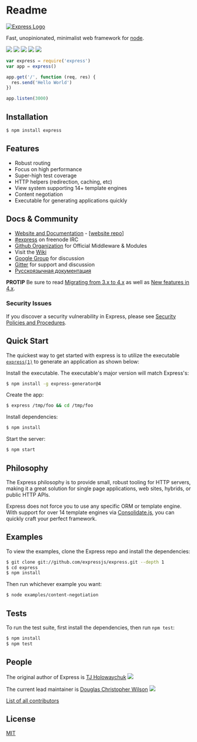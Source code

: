 # Readme

[![Express Logo](https://i.cloudup.com/zfY6lL7eFa-3000x3000.png)](http://expressjs.com/)

Fast, unopinionated, minimalist web framework for [node](http://nodejs.org).

[![](https://img.shields.io/npm/v/express.svg)](https://npmjs.org/package/express) [![](https://img.shields.io/npm/dm/express.svg)](https://npmjs.org/package/express) [![](https://img.shields.io/travis/expressjs/express/master.svg?label=linux)](https://travis-ci.org/expressjs/express) [![](https://img.shields.io/appveyor/ci/dougwilson/express/master.svg?label=windows)](https://ci.appveyor.com/project/dougwilson/express) [![](https://img.shields.io/coveralls/expressjs/express/master.svg)](https://coveralls.io/r/expressjs/express?branch=master)

```javascript
var express = require('express')
var app = express()

app.get('/', function (req, res) {
  res.send('Hello World')
})

app.listen(3000)
```

## Installation

```bash
$ npm install express
```

## Features

* Robust routing
* Focus on high performance
* Super-high test coverage
* HTTP helpers \(redirection, caching, etc\)
* View system supporting 14+ template engines
* Content negotiation
* Executable for generating applications quickly

## Docs & Community

* [Website and Documentation](http://expressjs.com/) - \[[website repo](https://github.com/strongloop/expressjs.com)\]
* [\#express](https://webchat.freenode.net/?channels=express) on freenode IRC
* [Github Organization](https://github.com/expressjs) for Official Middleware & Modules
* Visit the [Wiki](https://github.com/expressjs/express/wiki)
* [Google Group](https://groups.google.com/group/express-js) for discussion
* [Gitter](https://gitter.im/expressjs/express) for support and discussion
* [Русскоязычная документация](http://jsman.ru/express/)

**PROTIP** Be sure to read [Migrating from 3.x to 4.x](https://github.com/expressjs/express/wiki/Migrating-from-3.x-to-4.x) as well as [New features in 4.x](https://github.com/expressjs/express/wiki/New-features-in-4.x).

### Security Issues

If you discover a security vulnerability in Express, please see [Security Policies and Procedures](https://github.com/ericliang12345/my-study/tree/61bcf23525950856ab2027fa9d23e30c458d927a/NodeJs_Express_hello/node_modules/express/Security.md).

## Quick Start

The quickest way to get started with express is to utilize the executable [`express(1)`](https://github.com/expressjs/generator) to generate an application as shown below:

Install the executable. The executable's major version will match Express's:

```bash
$ npm install -g express-generator@4
```

Create the app:

```bash
$ express /tmp/foo && cd /tmp/foo
```

Install dependencies:

```bash
$ npm install
```

Start the server:

```bash
$ npm start
```

## Philosophy

The Express philosophy is to provide small, robust tooling for HTTP servers, making it a great solution for single page applications, web sites, hybrids, or public HTTP APIs.

Express does not force you to use any specific ORM or template engine. With support for over 14 template engines via [Consolidate.js](https://github.com/tj/consolidate.js), you can quickly craft your perfect framework.

## Examples

To view the examples, clone the Express repo and install the dependencies:

```bash
$ git clone git://github.com/expressjs/express.git --depth 1
$ cd express
$ npm install
```

Then run whichever example you want:

```bash
$ node examples/content-negotiation
```

## Tests

To run the test suite, first install the dependencies, then run `npm test`:

```bash
$ npm install
$ npm test
```

## People

The original author of Express is [TJ Holowaychuk](https://github.com/tj) [![](https://img.shields.io/gratipay/visionmedia.svg)](https://gratipay.com/visionmedia/)

The current lead maintainer is [Douglas Christopher Wilson](https://github.com/dougwilson) [![](https://img.shields.io/gratipay/dougwilson.svg)](https://gratipay.com/dougwilson/)

[List of all contributors](https://github.com/expressjs/express/graphs/contributors)

## License

[MIT](https://github.com/ericliang12345/my-study/tree/61bcf23525950856ab2027fa9d23e30c458d927a/NodeJs_Express_hello/node_modules/express/LICENSE/README.md)

